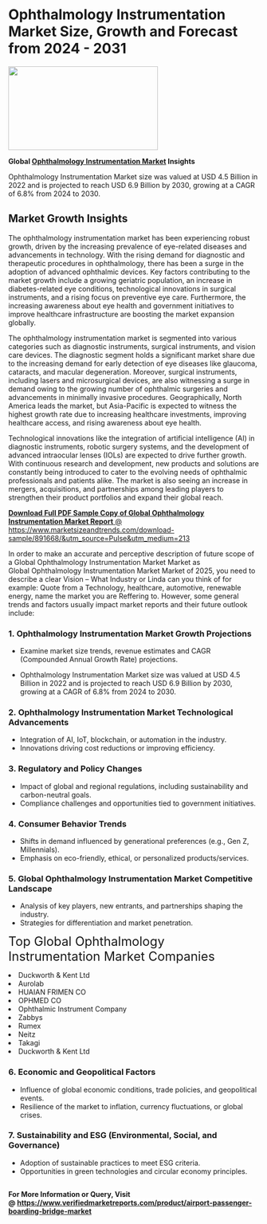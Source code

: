 <H1>Ophthalmology Instrumentation Market Size, Growth and Forecast from 2024 - 2031</H1><img class="aligncenter size-medium wp-image-584254" src="https://thirdeyenews.in/wp-content/uploads/2024/09/Global-Market-Research-300x168.jpeg" alt="" width="300" height="168" /><p><strong>Global&nbsp;<a href="https://www.marketsizeandtrends.com/download-sample/891668/&amp;utm_source=Pulse&amp;utm_medium=213">Ophthalmology Instrumentation Market</a> Insights</strong></p><p>Ophthalmology Instrumentation Market size was valued at USD 4.5 Billion in 2022 and is projected to reach USD 6.9 Billion by 2030, growing at a CAGR of 6.8% from 2024 to 2030.</p><p><h2>Market Growth Insights</h2> <p>The ophthalmology instrumentation market has been experiencing robust growth, driven by the increasing prevalence of eye-related diseases and advancements in technology. With the rising demand for diagnostic and therapeutic procedures in ophthalmology, there has been a surge in the adoption of advanced ophthalmic devices. Key factors contributing to the market growth include a growing geriatric population, an increase in diabetes-related eye conditions, technological innovations in surgical instruments, and a rising focus on preventive eye care. Furthermore, the increasing awareness about eye health and government initiatives to improve healthcare infrastructure are boosting the market expansion globally.</p> <p><a href="#"></a></p> <p>The ophthalmology instrumentation market is segmented into various categories such as diagnostic instruments, surgical instruments, and vision care devices. The diagnostic segment holds a significant market share due to the increasing demand for early detection of eye diseases like glaucoma, cataracts, and macular degeneration. Moreover, surgical instruments, including lasers and microsurgical devices, are also witnessing a surge in demand owing to the growing number of ophthalmic surgeries and advancements in minimally invasive procedures. Geographically, North America leads the market, but Asia-Pacific is expected to witness the highest growth rate due to increasing healthcare investments, improving healthcare access, and rising awareness about eye health.</p> <p>Technological innovations like the integration of artificial intelligence (AI) in diagnostic instruments, robotic surgery systems, and the development of advanced intraocular lenses (IOLs) are expected to drive further growth. With continuous research and development, new products and solutions are constantly being introduced to cater to the evolving needs of ophthalmic professionals and patients alike. The market is also seeing an increase in mergers, acquisitions, and partnerships among leading players to strengthen their product portfolios and expand their global reach.</p> <p><a href="#"></p><p><span class=""><strong>Download Full PDF Sample Copy of Global Ophthalmology Instrumentation Market Report</strong> @ <a href="https://www.marketsizeandtrends.com/download-sample/891668/&amp;utm_source=Pulse&amp;utm_medium=213" target="_blank">https://www.marketsizeandtrends.com/download-sample/891668/&amp;utm_source=Pulse&amp;utm_medium=213</a></span></p><p>In order to make an accurate and perceptive description of future scope of a Global&nbsp;Ophthalmology Instrumentation Market Market as Global&nbsp;Ophthalmology Instrumentation Market Market of 2025, you need to describe a clear Vision &ndash; What Industry or Linda can you think of for example: Quote from a Technology, healthcare, automotive, renewable energy, name the market you are Reffering to. However, some general trends and factors usually impact market reports and their future outlook include:</p><h3>1.&nbsp;<strong>Ophthalmology Instrumentation Market Growth Projections</strong></h3><ul><li>Examine market size trends, revenue estimates and CAGR (Compounded Annual Growth Rate) projections.</li><li><p>Ophthalmology Instrumentation Market size was valued at USD 4.5 Billion in 2022 and is projected to reach USD 6.9 Billion by 2030, growing at a CAGR of 6.8% from 2024 to 2030.</p></li></ul><h3>2.&nbsp;<strong>Ophthalmology Instrumentation Market Technological Advancements</strong></h3><ul><li>Integration of AI, IoT, blockchain, or automation in the industry.</li><li>Innovations driving cost reductions or improving efficiency.</li></ul><h3>3.&nbsp;<strong>Regulatory and Policy Changes</strong></h3><ul><li>Impact of global and regional regulations, including sustainability and carbon-neutral goals.</li><li>Compliance challenges and opportunities tied to government initiatives.</li></ul><h3>4.&nbsp;<strong>Consumer Behavior Trends</strong></h3><ul><li>Shifts in demand influenced by generational preferences (e.g., Gen Z, Millennials).</li><li>Emphasis on eco-friendly, ethical, or personalized products/services.</li></ul><h3>5.&nbsp;<strong>Global Ophthalmology Instrumentation Market Competitive Landscape</strong></h3><ul><li>Analysis of key players, new entrants, and partnerships shaping the industry.</li><li>Strategies for differentiation and market penetration.</li></ul><p data-pm-slice="1 1 []"><span style="color: inherit; font-family: inherit; font-size: 25px;">Top Global Ophthalmology Instrumentation Market Companies</span></p><div class="" data-test-id=""><p><li>Duckworth & Kent Ltd</li><li> Aurolab</li><li> HUAIAN FRIMEN CO</li><li> OPHMED CO</li><li> Ophthalmic Instrument Company</li><li> Zabbys</li><li> Rumex</li><li> Neitz</li><li> Takagi</li><li> Duckworth & Kent Ltd</li></p></div><h3>6.&nbsp;<strong>Economic and Geopolitical Factors</strong></h3><ul><li>Influence of global economic conditions, trade policies, and geopolitical events.</li><li>Resilience of the market to inflation, currency fluctuations, or global crises.</li></ul><h3>7.&nbsp;<strong>Sustainability and ESG (Environmental, Social, and Governance)</strong></h3><ul><li>Adoption of sustainable practices to meet ESG criteria.</li><li>Opportunities in green technologies and circular economy principles.</li></ul><h2><strong style="font-size: 14px;">For More Information or Query, Visit @&nbsp;</strong><a style="background-color: #ffffff; font-size: 14px;" href="https://www.marketsizeandtrends.com/report/ophthalmology-instrumentation-market-/" target="_blank">https://www.verifiedmarketreports.com/product/airport-passenger-boarding-bridge-market</a></h2>
